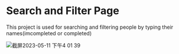 # Search and Filter Page
This project is used for searching and filtering people by typing their names(imcompleted or completed)


![截屏2023-05-11 下午4 01 39](https://github.com/xunhuangxxx/search_page/assets/94649745/9c480a4d-682a-4e29-9b8c-8a9615284bf8)
